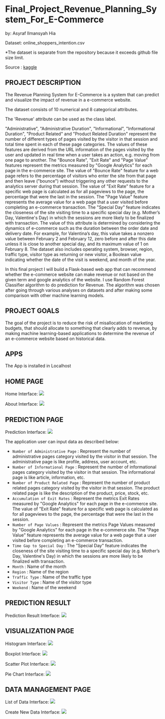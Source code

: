 # Final_Project_Revenue_Planning_System_For_E-Commerce

by: Asyraf Ilmansyah Hia

Dataset: online_shoppers_intention.csv

*The dataset is separate from the repository because it exceeds github file size limit.


Source : [kaggle](https://www.kaggle.com/roshansharma/online-shoppers-intention)


PROJECT DESCRIPTION
---

The Revenue Planning System for E-Commerce is a system that can predict and visualize the impact of revenue in a e-commerce website.

The dataset consists of 10 numerical and 8 categorical attributes.

The 'Revenue' attribute can be used as the class label.

"Administrative", "Administrative Duration", "Informational", "Informational Duration", "Product Related" and "Product Related Duration" represent the number of different types of pages visited by the visitor in that session and total time spent in each of these page categories. The values of these features are derived from the URL information of the pages visited by the user and updated in real time when a user takes an action, e.g. moving from one page to another. The "Bounce Rate", "Exit Rate" and "Page Value" features represent the metrics measured by "Google Analytics" for each page in the e-commerce site. The value of "Bounce Rate" feature for a web page refers to the percentage of visitors who enter the site from that page and then leave ("bounce") without triggering any other requests to the analytics server during that session. The value of "Exit Rate" feature for a specific web page is calculated as for all pageviews to the page, the percentage that were the last in the session. The "Page Value" feature represents the average value for a web page that a user visited before completing an e-commerce transaction. The "Special Day" feature indicates the closeness of the site visiting time to a specific special day (e.g. Mother’s Day, Valentine's Day) in which the sessions are more likely to be finalized with transaction. The value of this attribute is determined by considering the dynamics of e-commerce such as the duration between the order date and delivery date. For example, for Valentina’s day, this value takes a nonzero value between February 2 and February 12, zero before and after this date unless it is close to another special day, and its maximum value of 1 on February 8. The dataset also includes operating system, browser, region, traffic type, visitor type as returning or new visitor, a Boolean value indicating whether the date of the visit is weekend, and month of the year.

In this final project I will build a Flask-based web app that can recommend whether the e-commerce website can make revenue or not based on the given term and google analytics of the website. I use Random Forest Classifier algorithm to do prediction for Revenue. The algorithm was chosen after going through various analyses on datasets and after making some comparison with other machine learning models.


PROJECT GOALS
---

The goal of the project is to reduce the risk of misallocation of marketing budgets, that should allocate to something that clearly adds to revenue, by making machine learning-based applications to determine the revenue of an e-commerce website based on historical data.


APPS
---
The App is installed in Localhost


HOME PAGE
---
Home Interface:
![](https://github.com/asyrafhia/Final_Project_RPSE/blob/main/Interface/Home.png)

About Interface:
![](https://github.com/asyrafhia/Final_Project_RPSE/blob/main/Interface/About.png)

PREDICTION PAGE 
---
Prediction Interface:
![](https://github.com/asyrafhia/Final_Project_RPSE/blob/main/Interface/Revenue%20Prediction.png)

The application user can input data as described below:
- `Number of Administrative Page`  : Represent the number of administrative pages category visited by the visitor in that session. The administrative page is like profile, address, user account, etc.
- `Number of Informational Page`   : Represent the number of informational pages category visited by the visitor in that session. The informational page is like article, information, etc.
- `Number of Product Related Page` : Represent the number of product related pages category visited by the visitor in that session. The product related page is like the description of the product, price, stock, etc.
- `Accumulation of Exit Rates`     : Represent the metrics Exit Rates measured by "Google Analytics" for each page in the e-commerce site. The value of "Exit Rate" feature for a specific web page is calculated as for all pageviews to the page, the percentage that were the last in the session.
- `Number of Page Values`          : Represent the metrics Page Values measured by "Google Analytics" for each page in the e-commerce site. The "Page Value" feature represents the average value for a web page that a user visited before completing an e-commerce transaction.
- `Time Gap to Special Day`        : The "Special Day" feature indicates the closeness of the site visiting time to a specific special day (e.g. Mother’s Day, Valentine's Day) in which the sessions are more likely to be finalized with transaction.
- `Month`               		   : Name of the month
- `Region`               		   : Name of the region
- `Traffic Type`                   : Name of the traffic type
- `Visitor Type`                   : Name of the visitor type
- `Weekend`               		   : Name of the weekend

PREDICTION RESULT
---
Prediction Result Interface:
![](https://github.com/asyrafhia/Final_Project_RPSE/blob/main/Interface/Result.png)

VISUALIZATION PAGE
---
Histogram Interface:
![](https://github.com/asyrafhia/Final_Project_RPSE/blob/main/Interface/Histogram.png)

Boxplot Interface:
![](https://github.com/asyrafhia/Final_Project_RPSE/blob/main/Interface/Boxplot.png)

Scatter Plot Interface:
![](https://github.com/asyrafhia/Final_Project_RPSE/blob/main/Interface/Scatter.png)

Pie Chart Interface:
![](https://github.com/asyrafhia/Final_Project_RPSE/blob/main/Interface/Pie.png)

DATA MANAGEMENT PAGE
---
List of Data Interface:
![](https://github.com/asyrafhia/Final_Project_RPSE/blob/main/Interface/List%20of%20Data.png)

Create New Data Interface:
![](https://github.com/asyrafhia/Final_Project_RPSE/blob/main/Interface/Create%20New%20Data.png)
